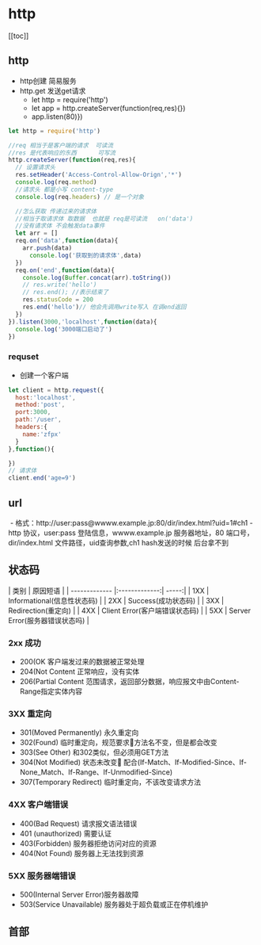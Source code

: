 # http
[[toc]]

## http
- http创建 简易服务
- http.get 发送get请求
  - let http = require('http')
  - let app = http.createServer(function(req,res){})
  - app.listen(80)})
```js
let http = require('http')

//req 相当于是客户端的请求  可读流
//res 是代表响应的东西      可写流
http.createServer(function(req,res){
  // 设置请求头
  res.setHeader('Access-Control-Allow-Orign','*')
  console.log(req.method)
  //请求头 都是小写 content-type
  console.log(req.headers) // 是一个对象

  //怎么获取 传递过来的请求体
  //相当于取请求体 取数据  也就是 req是可读流   on('data')
  //没有请求体 不会触发data事件
  let arr = []
  req.on('data',function(data){
    arr.push(data)
      console.log('获取到的请求体',data)
  })
  req.on('end',function(data){
    console.log(Buffer.concat(arr).toString())
    // res.write('hello')
    // res.end(); //表示结束了
    res.statusCode = 200
    res.end('hello')// 他会先调用write写入 在调end返回
  })
}).listen(3000,'localhost',function(data){
  console.log('3000端口启动了')
})
```
### requset
- 创建一个客户端
```js
let client = http.request({
  host:'localhost',
  method:'post',
  port:3000,
  path:'/user',
  headers:{
    name:'zfpx'
  }
},function(){

})
// 请求体
client.end('age=9')
```

## url
<img :src="$withBase('/img/httpurl.png')" >
- 格式：http://user:pass@wwww.example.jp:80/dir/index.html?uid=1#ch1
- http 协议，user:pass 登陆信息，wwww.example.jp 服务器地址，80 端口号，dir/index.html 文件路径，uid查询参数,ch1 hash发送的时候 后台拿不到

## 状态码
| 类别 | 原因短语 |
| ------------- |:-------------:| -----:|
| 1XX |	Informational(信息性状态码)	|
| 2XX |	Success(成功状态码)	|
| 3XX |	Redirection(重定向)	|
| 4XX |	Client Error(客户端错误状态码)	|
| 5XX	| Server Error(服务器错误状态吗) |

### 2xx 成功
- 200(OK 客户端发过来的数据被正常处理
- 204(Not Content 正常响应，没有实体
- 206(Partial Content 范围请求，返回部分数据，响应报文中由Content-Range指定实体内容

### 3XX 重定向 
- 301(Moved Permanently) 永久重定向
- 302(Found) 临时重定向，规范要求方法名不变，但是都会改变
- 303(See Other) 和302类似，但必须用GET方法
- 304(Not Modified) 状态未改变 配合(If-Match、If-Modified-Since、If-None_Match、If-Range、If-Unmodified-Since)
- 307(Temporary Redirect) 临时重定向，不该改变请求方法

### 4XX 客户端错误
- 400(Bad Request) 请求报文语法错误
- 401 (unauthorized) 需要认证
- 403(Forbidden) 服务器拒绝访问对应的资源
- 404(Not Found) 服务器上无法找到资源

### 5XX 服务器端错误 
- 500(Internal Server Error)服务器故障
- 503(Service Unavailable) 服务器处于超负载或正在停机维护

## 首部